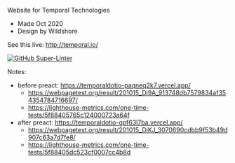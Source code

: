 Website for Temporal Technologies

- Made Oct 2020
- Design by Wildshore

See this live: http://temporal.io/

[![GitHub Super-Linter](https://github.com/temporalio/temporaldotio/workflows/Lint%20Code%20Base/badge.svg)](https://github.com/marketplace/actions/super-linter)

Notes:

- before preact: https://temporaldotio-paqneq2k7.vercel.app/
  - https://webpagetest.org/result/201015_Di9A_913748db7579834af354354784716697/
  - https://lighthouse-metrics.com/one-time-tests/5f88405765c124000723a64f
- after preact: https://temporaldotio-gpf63l7ba.vercel.app/
  - https://webpagetest.org/result/201015_DiKJ_3070690cdbb9f53b49d907c63a7d7fe8/
  - https://lighthouse-metrics.com/one-time-tests/5f88405dc523cf0007cc4b8d
